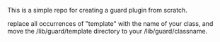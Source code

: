 This is a simple repo for creating a guard plugin from scratch.

replace all occurrences of "template" with the name of your class, and
move the /lib/guard/template directory to your /lib/guard/classname.
